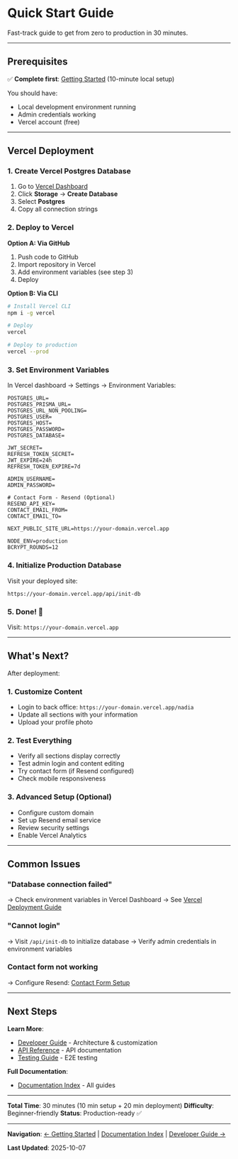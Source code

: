 # Quick Start Guide

Fast-track guide to get from zero to production in 30 minutes.

---

## Prerequisites

✅ **Complete first**: [Getting Started](./GETTING_STARTED.md) (10-minute local setup)

You should have:
- Local development environment running
- Admin credentials working
- Vercel account (free)

---

## Vercel Deployment

### 1. Create Vercel Postgres Database

1. Go to [Vercel Dashboard](https://vercel.com/dashboard)
2. Click **Storage** → **Create Database**
3. Select **Postgres**
4. Copy all connection strings

### 2. Deploy to Vercel

**Option A: Via GitHub**
1. Push code to GitHub
2. Import repository in Vercel
3. Add environment variables (see step 3)
4. Deploy

**Option B: Via CLI**
```bash
# Install Vercel CLI
npm i -g vercel

# Deploy
vercel

# Deploy to production
vercel --prod
```

### 3. Set Environment Variables

In Vercel dashboard → Settings → Environment Variables:

```env
POSTGRES_URL=
POSTGRES_PRISMA_URL=
POSTGRES_URL_NON_POOLING=
POSTGRES_USER=
POSTGRES_HOST=
POSTGRES_PASSWORD=
POSTGRES_DATABASE=

JWT_SECRET=
REFRESH_TOKEN_SECRET=
JWT_EXPIRE=24h
REFRESH_TOKEN_EXPIRE=7d

ADMIN_USERNAME=
ADMIN_PASSWORD=

# Contact Form - Resend (Optional)
RESEND_API_KEY=
CONTACT_EMAIL_FROM=
CONTACT_EMAIL_TO=

NEXT_PUBLIC_SITE_URL=https://your-domain.vercel.app

NODE_ENV=production
BCRYPT_ROUNDS=12
```

### 4. Initialize Production Database

Visit your deployed site:
```
https://your-domain.vercel.app/api/init-db
```

### 5. Done! 🎉

Visit: `https://your-domain.vercel.app`

---

## What's Next?

After deployment:

### 1. Customize Content
- Login to back office: `https://your-domain.vercel.app/nadia`
- Update all sections with your information
- Upload your profile photo

### 2. Test Everything
- Verify all sections display correctly
- Test admin login and content editing
- Try contact form (if Resend configured)
- Check mobile responsiveness

### 3. Advanced Setup (Optional)
- Configure custom domain
- Set up Resend email service
- Review security settings
- Enable Vercel Analytics

---

## Common Issues

### "Database connection failed"
→ Check environment variables in Vercel Dashboard
→ See [Vercel Deployment Guide](./VERCEL_DEPLOYMENT.md#troubleshooting)

### "Cannot login"
→ Visit `/api/init-db` to initialize database
→ Verify admin credentials in environment variables

### Contact form not working
→ Configure Resend: [Contact Form Setup](./CONTACT_FORM_SETUP.md)

---

## Next Steps

**Learn More**:
- [Developer Guide](./DEVELOPER_GUIDE.md) - Architecture & customization
- [API Reference](./API_REFERENCE.md) - API documentation
- [Testing Guide](./TESTING.md) - E2E testing

**Full Documentation**:
- [Documentation Index](./README.md) - All guides

---

**Total Time**: 30 minutes (10 min setup + 20 min deployment)
**Difficulty**: Beginner-friendly
**Status**: Production-ready ✅

---

**Navigation**: [← Getting Started](./GETTING_STARTED.md) | [Documentation Index](./README.md) | [Developer Guide →](./DEVELOPER_GUIDE.md)

**Last Updated**: 2025-10-07
